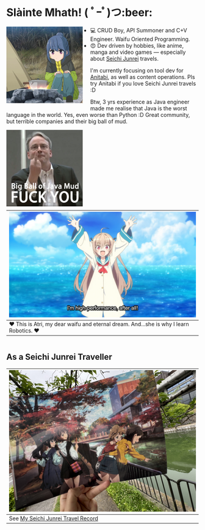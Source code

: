 <h1>Slàinte Mhath! ( ﾟｰﾟ)つ:beer: </h1>

<p align="center">
<img src="https://raw.githubusercontent.com/Arthurzyang/Arthurzyang/main/preview.gif" 
     alt="Yuru Camp" 
     width="200"
     style="float:left; margin-right:20px; margin-bottom:10px;" />
</p>

- 💻 CRUD Boy, API Summoner and C+V Engineer. Waifu Oriented Programming. 
- :heart_eyes: Dev driven by hobbies, like anime, manga and video games — especially about [Seichi Junrei](https://en.wikipedia.org/wiki/Seichi_junrei) travels.

I'm currently focusing on tool dev for [Anitabi](https://hk.anitabi.cn/map), as well as content operations. 
Pls try Anitabi if you love Seichi Junrei travels :D

Btw, 3 yrs experience as Java engineer made me realise that Java is the worst language in the world. Yes, even worse than Python :D Great community, but terrible companies and their big ball of mud.
<p align="center">
<img src="https://github.com/Arthurzyang/Arthurzyang/blob/main/java-mud.jpg?raw=true" 
     alt="java-mud" 
     width="200"
     style="float:left; margin-right:20px; margin-bottom:10px;" />
</p>


|![landmark_empty](atri-ep-1f-1024x576.png)|
|-------------------------------------------------------------|
|❤️ This is Atri, my dear waifu and eternal dream. And...she is why I learn Robotics. ❤️|

<div style="clear: both;"></div>

## As a Seichi Junrei Traveller
|<img src="https://github.com/Arthurzyang/Arthurzyang/blob/main/IMG_6040.jpg?raw=true" width="500" height="370" alt="Centered Image" />|
|------------------------------------|
|See [My Seichi Junrei Travel Record](https://github.com/Arthurzyang/Arthurzyang/blob/main/seichi_junrei_intro.md)|

